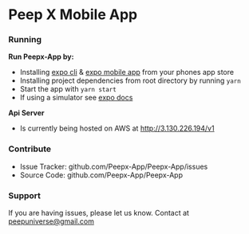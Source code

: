 # Peep X Mobile App

### Running

**Run Peepx-App by:**
- Installing [expo cli](https://docs.expo.io/versions/v30.0.0/introduction/installation) & [expo mobile app](https://docs.expo.io/versions/v30.0.0/workflow/up-and-running#open-the-app-on-your-phone-or) from your phones app store
- Installing project dependencies from root directory by running `yarn`
- Start the app with `yarn start`
- If using a simulator see [expo docs](https://docs.expo.io/versions/v30.0.0/workflow/up-and-running)

**Api Server**
- Is currently being hosted on AWS at http://3.130.226.194/v1

### Contribute

-   Issue Tracker: github.com/Peepx-App/Peepx-App/issues
-   Source Code: github.com/Peepx-App/Peepx-App

### Support

If you are having issues, please let us know.
Contact at peepuniverse@gmail.com
